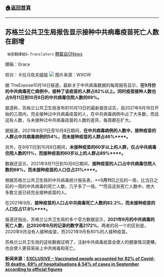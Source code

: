 ###  [:house:返回首頁](https://github.com/ourhimalayas/txt)
---


## 苏格兰公共卫生局报告显示接种中共病毒疫苗死亡人数在剧增
` 秘密翻譯組G-Translators` [轉載自GNews](https://gnews.org/zh-hans/1595334/)

撰稿：Grace

校对：卡拉马佐夫姐姐
![](https://assets.gnews.org/wp-content/uploads/2021/10/20211015-苏格兰公共卫生局报告显示接种中共病毒疫苗死亡人数在剧增.jpg)
图片来源：WXOW

据 TheExpose10月14日报道，最新关于中共病毒数据的每周报告显示，**在****9****月份的中共病毒死亡病例中，接种了该疫苗的人群占82%****以上。同时疫苗接种人数也占9****月11****日到10****月8****日的中共病毒住院人数的69%****。**

报道称，苏格兰公共卫生局发布的10月13日的最新报告证实，自2021年9月18日开始的三周内，完全接种过中共病毒疫苗的人，在中共病毒病例中占了大多数，而且这些人数，与未接种过中共病毒疫苗的人数的差异，每周都在扩大。

据报道，2021年9月11日至10月8日期间，**在中共病毒病例的人数中，接种疫苗的人群占中共病毒病例的****54%****，而未接种疫苗的人群占46%****。**

另外，在9月11日到10月8日期间，**未接种疫苗的****60****岁以上的人群，仅占中共病毒住院人数的11%****，而接种疫苗的60****岁以上的人群占89%****。**

数据还显示，2021年9月11日到10月8日期间，**接种疫苗的人口占中共病毒住院人数的****69%****，而未接种疫苗的人口仅占31%****。**

根据苏格兰公共卫生局的中共病毒统计报告表，**9****月11****日之后的一周，比当日之前的一周的中共病毒的死亡人数，几乎多了一倍。**而且这些死亡人数中，绝大多数又是已经完全接种疫苗的人。

在2021年9月，**接种疫苗的人口占中共病毒死亡人数的****82.2%****，而未接种疫苗的人口仅占17.8%****。**

报道还指出，苏格兰公共卫生局的多个官方数据显示，**2021****年9****月的中共病毒的死亡人数，比2020****年9****月的记录的数字高2172%**。两者的另一个的区别是，2020年9月没有人接种疫苗，而2021年9月有80%的人接种疫苗。

苏格兰公共卫生局的这些数据证明了，注射中共病毒疫苗会使人的健康情况更糟，也会使人更容易染上中共病毒和死亡。

**新闻来源：[EXCLUSIVE – Vaccinated people accounted for 82% of Covid-19 deaths, 69% of hospitalisations & 54% of cases in September according to official figures](https://theexpose.uk/2021/10/14/82-percent-covid-deaths-vaccinated-ade/)**
